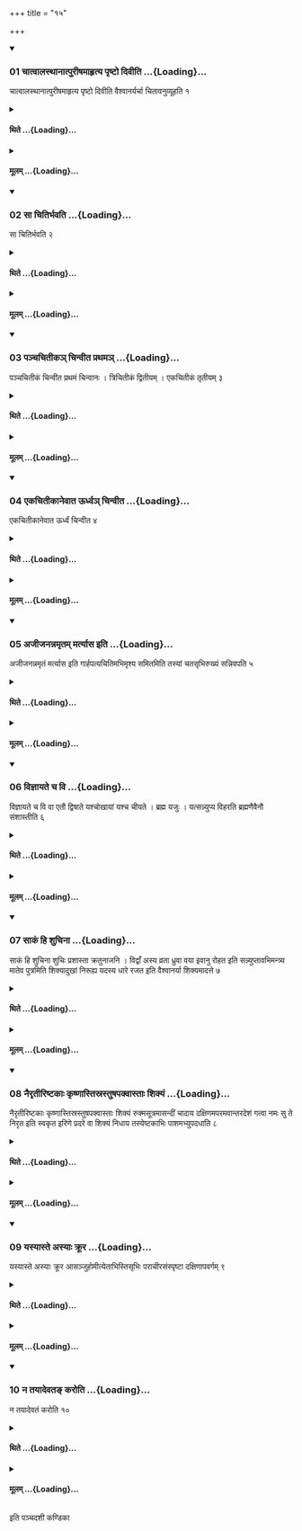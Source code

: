 +++
title = "१५"

+++

<div class="js_include" includetitle="true" newlevelforh1="3" unfilled url="/vedAH_yajuH/taittirIyam/sUtram/ApastambaH/shrautam/vishvAsa-prastutiH/16/15/01_chAtvAlasthAnAtpurIShamAhRtya_pRShTo_divIti.md">
<details open><summary><h3>01 चात्वालस्थानात्पुरीषमाहृत्य पृष्टो दिवीति ...{Loading}...</h3></summary>

चात्वालस्थानात्पुरीषमाहृत्य पृष्टो दिवीति वैश्वानर्यर्चा चितावनुव्यूहति १
</details>
</div>
<div class="js_include collapsed" newlevelforh1="4" title="थिते" unfilled url="/vedAH_yajuH/taittirIyam/sUtram/ApastambaH/shrautam/thite/16/15/01_chAtvAlasthAnAtpurIShamAhRtya_pRShTo_divIti.md">
<details><summary><h4>थिते ...{Loading}...</h4></summary>

चात्वालस्थानात्पुरीषमाहृत्य पृष्टो दिवीति वैश्वानर्यर्चा चितावनुव्यूहति १
</details>
</div>
<div class="js_include collapsed" newlevelforh1="4" title="मूलम्" unfilled url="/vedAH_yajuH/taittirIyam/sUtram/ApastambaH/shrautam/mUlam/16/15/01_chAtvAlasthAnAtpurIShamAhRtya_pRShTo_divIti.md">
<details><summary><h4>मूलम् ...{Loading}...</h4></summary>

चात्वालस्थानात्पुरीषमाहृत्य पृष्टो दिवीति वैश्वानर्यर्चा चितावनुव्यूहति १
</details>
</div>
<div class="js_include" includetitle="true" newlevelforh1="3" unfilled url="/vedAH_yajuH/taittirIyam/sUtram/ApastambaH/shrautam/vishvAsa-prastutiH/16/15/02_sA_chitirbhavati.md">
<details open><summary><h3>02 सा चितिर्भवति ...{Loading}...</h3></summary>

सा चितिर्भवति २
</details>
</div>
<div class="js_include collapsed" newlevelforh1="4" title="थिते" unfilled url="/vedAH_yajuH/taittirIyam/sUtram/ApastambaH/shrautam/thite/16/15/02_sA_chitirbhavati.md">
<details><summary><h4>थिते ...{Loading}...</h4></summary>

सा चितिर्भवति २
</details>
</div>
<div class="js_include collapsed" newlevelforh1="4" title="मूलम्" unfilled url="/vedAH_yajuH/taittirIyam/sUtram/ApastambaH/shrautam/mUlam/16/15/02_sA_chitirbhavati.md">
<details><summary><h4>मूलम् ...{Loading}...</h4></summary>

सा चितिर्भवति २
</details>
</div>
<div class="js_include" includetitle="true" newlevelforh1="3" unfilled url="/vedAH_yajuH/taittirIyam/sUtram/ApastambaH/shrautam/vishvAsa-prastutiH/16/15/03_panchachitIka~n_chinvIta_prathama~n.md">
<details open><summary><h3>03 पञ्चचितीकञ् चिन्वीत प्रथमञ् ...{Loading}...</h3></summary>

पञ्चचितीकं चिन्वीत प्रथमं चिन्वानः । त्रिचितीकं द्वितीयम् । एकचितीकं तृतीयम् ३
</details>
</div>
<div class="js_include collapsed" newlevelforh1="4" title="थिते" unfilled url="/vedAH_yajuH/taittirIyam/sUtram/ApastambaH/shrautam/thite/16/15/03_panchachitIka~n_chinvIta_prathama~n.md">
<details><summary><h4>थिते ...{Loading}...</h4></summary>

पञ्चचितीकं चिन्वीत प्रथमं चिन्वानः । त्रिचितीकं द्वितीयम् । एकचितीकं तृतीयम् ३
</details>
</div>
<div class="js_include collapsed" newlevelforh1="4" title="मूलम्" unfilled url="/vedAH_yajuH/taittirIyam/sUtram/ApastambaH/shrautam/mUlam/16/15/03_panchachitIka~n_chinvIta_prathama~n.md">
<details><summary><h4>मूलम् ...{Loading}...</h4></summary>

पञ्चचितीकं चिन्वीत प्रथमं चिन्वानः । त्रिचितीकं द्वितीयम् । एकचितीकं तृतीयम् ३
</details>
</div>
<div class="js_include" includetitle="true" newlevelforh1="3" unfilled url="/vedAH_yajuH/taittirIyam/sUtram/ApastambaH/shrautam/vishvAsa-prastutiH/16/15/04_ekachitIkAnevAta_Urdhva~n_chinvIta.md">
<details open><summary><h3>04 एकचितीकानेवात ऊर्ध्वञ् चिन्वीत ...{Loading}...</h3></summary>

एकचितीकानेवात ऊर्ध्वं चिन्वीत ४
</details>
</div>
<div class="js_include collapsed" newlevelforh1="4" title="थिते" unfilled url="/vedAH_yajuH/taittirIyam/sUtram/ApastambaH/shrautam/thite/16/15/04_ekachitIkAnevAta_Urdhva~n_chinvIta.md">
<details><summary><h4>थिते ...{Loading}...</h4></summary>

एकचितीकानेवात ऊर्ध्वं चिन्वीत ४
</details>
</div>
<div class="js_include collapsed" newlevelforh1="4" title="मूलम्" unfilled url="/vedAH_yajuH/taittirIyam/sUtram/ApastambaH/shrautam/mUlam/16/15/04_ekachitIkAnevAta_Urdhva~n_chinvIta.md">
<details><summary><h4>मूलम् ...{Loading}...</h4></summary>

एकचितीकानेवात ऊर्ध्वं चिन्वीत ४
</details>
</div>
<div class="js_include" includetitle="true" newlevelforh1="3" unfilled url="/vedAH_yajuH/taittirIyam/sUtram/ApastambaH/shrautam/vishvAsa-prastutiH/16/15/05_ajIjanannamRtam_martyAsa_iti.md">
<details open><summary><h3>05 अजीजनन्नमृतम् मर्त्यास इति ...{Loading}...</h3></summary>

अजीजनन्नमृतं मर्त्यास इति गार्हपत्यचितिमभिमृश्य समितमिति तस्यां चतसृभिरुख्यं सन्निवपति ५
</details>
</div>
<div class="js_include collapsed" newlevelforh1="4" title="थिते" unfilled url="/vedAH_yajuH/taittirIyam/sUtram/ApastambaH/shrautam/thite/16/15/05_ajIjanannamRtam_martyAsa_iti.md">
<details><summary><h4>थिते ...{Loading}...</h4></summary>

अजीजनन्नमृतं मर्त्यास इति गार्हपत्यचितिमभिमृश्य समितमिति तस्यां चतसृभिरुख्यं सन्निवपति ५
</details>
</div>
<div class="js_include collapsed" newlevelforh1="4" title="मूलम्" unfilled url="/vedAH_yajuH/taittirIyam/sUtram/ApastambaH/shrautam/mUlam/16/15/05_ajIjanannamRtam_martyAsa_iti.md">
<details><summary><h4>मूलम् ...{Loading}...</h4></summary>

अजीजनन्नमृतं मर्त्यास इति गार्हपत्यचितिमभिमृश्य समितमिति तस्यां चतसृभिरुख्यं सन्निवपति ५
</details>
</div>
<div class="js_include" includetitle="true" newlevelforh1="3" unfilled url="/vedAH_yajuH/taittirIyam/sUtram/ApastambaH/shrautam/vishvAsa-prastutiH/16/15/06_vijnAyate_cha_vi.md">
<details open><summary><h3>06 विज्ञायते च वि ...{Loading}...</h3></summary>

विज्ञायते च वि वा एतौ द्विषाते यश्चोखायां यश्च चीयते । ब्रह्म यजुः । यत्सन्न्युप्य विहरति ब्रह्मणैवैनौ संशास्तीति ६
</details>
</div>
<div class="js_include collapsed" newlevelforh1="4" title="थिते" unfilled url="/vedAH_yajuH/taittirIyam/sUtram/ApastambaH/shrautam/thite/16/15/06_vijnAyate_cha_vi.md">
<details><summary><h4>थिते ...{Loading}...</h4></summary>

विज्ञायते च वि वा एतौ द्विषाते यश्चोखायां यश्च चीयते । ब्रह्म यजुः । यत्सन्न्युप्य विहरति ब्रह्मणैवैनौ संशास्तीति ६
</details>
</div>
<div class="js_include collapsed" newlevelforh1="4" title="मूलम्" unfilled url="/vedAH_yajuH/taittirIyam/sUtram/ApastambaH/shrautam/mUlam/16/15/06_vijnAyate_cha_vi.md">
<details><summary><h4>मूलम् ...{Loading}...</h4></summary>

विज्ञायते च वि वा एतौ द्विषाते यश्चोखायां यश्च चीयते । ब्रह्म यजुः । यत्सन्न्युप्य विहरति ब्रह्मणैवैनौ संशास्तीति ६
</details>
</div>
<div class="js_include" includetitle="true" newlevelforh1="3" unfilled url="/vedAH_yajuH/taittirIyam/sUtram/ApastambaH/shrautam/vishvAsa-prastutiH/16/15/07_sAkaM_hi_shuchinA.md">
<details open><summary><h3>07 साकं हि शुचिना ...{Loading}...</h3></summary>

साकं हि शुचिना शुचिः प्रशास्ता क्रतुनाजनि । विद्वाँ अस्य व्रता ध्रुवा वया इवानु रोहत इति सन्न्युप्तावभिमन्त्र्य मातेव पुत्रमिति शिक्यादुखां निरूह्य यदस्य धारे रजत इति वैश्वानर्या शिक्यमादत्ते ७
</details>
</div>
<div class="js_include collapsed" newlevelforh1="4" title="थिते" unfilled url="/vedAH_yajuH/taittirIyam/sUtram/ApastambaH/shrautam/thite/16/15/07_sAkaM_hi_shuchinA.md">
<details><summary><h4>थिते ...{Loading}...</h4></summary>

साकं हि शुचिना शुचिः प्रशास्ता क्रतुनाजनि । विद्वाँ अस्य व्रता ध्रुवा वया इवानु रोहत इति सन्न्युप्तावभिमन्त्र्य मातेव पुत्रमिति शिक्यादुखां निरूह्य यदस्य धारे रजत इति वैश्वानर्या शिक्यमादत्ते ७
</details>
</div>
<div class="js_include collapsed" newlevelforh1="4" title="मूलम्" unfilled url="/vedAH_yajuH/taittirIyam/sUtram/ApastambaH/shrautam/mUlam/16/15/07_sAkaM_hi_shuchinA.md">
<details><summary><h4>मूलम् ...{Loading}...</h4></summary>

साकं हि शुचिना शुचिः प्रशास्ता क्रतुनाजनि । विद्वाँ अस्य व्रता ध्रुवा वया इवानु रोहत इति सन्न्युप्तावभिमन्त्र्य मातेव पुत्रमिति शिक्यादुखां निरूह्य यदस्य धारे रजत इति वैश्वानर्या शिक्यमादत्ते ७
</details>
</div>
<div class="js_include" includetitle="true" newlevelforh1="3" unfilled url="/vedAH_yajuH/taittirIyam/sUtram/ApastambaH/shrautam/vishvAsa-prastutiH/16/15/08_nairRtIriShTakAH_kRShNAstisrastuShapakvAstAH_shikyaM.md">
<details open><summary><h3>08 नैरृतीरिष्टकाः कृष्णास्तिस्रस्तुषपक्वास्ताः शिक्यं ...{Loading}...</h3></summary>

नैरृतीरिष्टकाः कृष्णास्तिस्रस्तुषपक्वास्ताः शिक्यं रुक्मसूत्रमासन्दीं चादाय दक्षिणमपरमवान्तरदेशं गत्वा नमः सु ते निरृत इति स्वकृत इरिणे प्रदरे वा शिक्यं निधाय तस्येष्टकाभिः पाशमभ्युपदधाति ८
</details>
</div>
<div class="js_include collapsed" newlevelforh1="4" title="थिते" unfilled url="/vedAH_yajuH/taittirIyam/sUtram/ApastambaH/shrautam/thite/16/15/08_nairRtIriShTakAH_kRShNAstisrastuShapakvAstAH_shikyaM.md">
<details><summary><h4>थिते ...{Loading}...</h4></summary>

नैरृतीरिष्टकाः कृष्णास्तिस्रस्तुषपक्वास्ताः शिक्यं रुक्मसूत्रमासन्दीं चादाय दक्षिणमपरमवान्तरदेशं गत्वा नमः सु ते निरृत इति स्वकृत इरिणे प्रदरे वा शिक्यं निधाय तस्येष्टकाभिः पाशमभ्युपदधाति ८
</details>
</div>
<div class="js_include collapsed" newlevelforh1="4" title="मूलम्" unfilled url="/vedAH_yajuH/taittirIyam/sUtram/ApastambaH/shrautam/mUlam/16/15/08_nairRtIriShTakAH_kRShNAstisrastuShapakvAstAH_shikyaM.md">
<details><summary><h4>मूलम् ...{Loading}...</h4></summary>

नैरृतीरिष्टकाः कृष्णास्तिस्रस्तुषपक्वास्ताः शिक्यं रुक्मसूत्रमासन्दीं चादाय दक्षिणमपरमवान्तरदेशं गत्वा नमः सु ते निरृत इति स्वकृत इरिणे प्रदरे वा शिक्यं निधाय तस्येष्टकाभिः पाशमभ्युपदधाति ८
</details>
</div>
<div class="js_include" includetitle="true" newlevelforh1="3" unfilled url="/vedAH_yajuH/taittirIyam/sUtram/ApastambaH/shrautam/vishvAsa-prastutiH/16/15/09_yasyAste_asyAH_krUra.md">
<details open><summary><h3>09 यस्यास्ते अस्याः क्रूर ...{Loading}...</h3></summary>

यस्यास्ते अस्याः क्रूर आसञ्जुहोमीत्येताभिस्तिसृभिः पराचीरसंस्पृष्टा दक्षिणापवर्गम् ९
</details>
</div>
<div class="js_include collapsed" newlevelforh1="4" title="थिते" unfilled url="/vedAH_yajuH/taittirIyam/sUtram/ApastambaH/shrautam/thite/16/15/09_yasyAste_asyAH_krUra.md">
<details><summary><h4>थिते ...{Loading}...</h4></summary>

यस्यास्ते अस्याः क्रूर आसञ्जुहोमीत्येताभिस्तिसृभिः पराचीरसंस्पृष्टा दक्षिणापवर्गम् ९
</details>
</div>
<div class="js_include collapsed" newlevelforh1="4" title="मूलम्" unfilled url="/vedAH_yajuH/taittirIyam/sUtram/ApastambaH/shrautam/mUlam/16/15/09_yasyAste_asyAH_krUra.md">
<details><summary><h4>मूलम् ...{Loading}...</h4></summary>

यस्यास्ते अस्याः क्रूर आसञ्जुहोमीत्येताभिस्तिसृभिः पराचीरसंस्पृष्टा दक्षिणापवर्गम् ९
</details>
</div>
<div class="js_include" includetitle="true" newlevelforh1="3" unfilled url="/vedAH_yajuH/taittirIyam/sUtram/ApastambaH/shrautam/vishvAsa-prastutiH/16/15/10_na_tayAdevata~N_karoti.md">
<details open><summary><h3>10 न तयादेवतङ् करोति ...{Loading}...</h3></summary>

न तयादेवतं करोति १०
</details>
</div>
<div class="js_include collapsed" newlevelforh1="4" title="थिते" unfilled url="/vedAH_yajuH/taittirIyam/sUtram/ApastambaH/shrautam/thite/16/15/10_na_tayAdevata~N_karoti.md">
<details><summary><h4>थिते ...{Loading}...</h4></summary>

न तयादेवतं करोति १०
</details>
</div>
<div class="js_include collapsed" newlevelforh1="4" title="मूलम्" unfilled url="/vedAH_yajuH/taittirIyam/sUtram/ApastambaH/shrautam/mUlam/16/15/10_na_tayAdevata~N_karoti.md">
<details><summary><h4>मूलम् ...{Loading}...</h4></summary>

न तयादेवतं करोति १०
</details>
</div>

  
इति पञ्चदशी कण्डिका 
